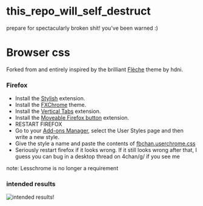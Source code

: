this_repo_will_self_destruct
============================

prepare for spectacularly broken shit! you've been warned :)


# Browser css
Forked from and entirely inspired by the brilliant [Flèche](https://github.com/hdni/Fleche) theme by hdni. 

### Firefox
* Install the [Stylish](https://addons.mozilla.org/en-US/firefox/addon/stylish/) extension.
* Install the [FXChrome](https://addons.mozilla.org/en-US/firefox/addon/fxchrome/) theme.
* Install the [Vertical Tabs](https://addons.mozilla.org/en-us/firefox/addon/vertical-tabs/) extension.
* Install the [Moveable Firefox button](https://addons.mozilla.org/en-us/firefox/addon/movable-firefox-button) extension. 
* RESTART FIREFOX
* Go to your [Add-ons Manager](about:addons), select the User Styles page and then write a new style.
* Give the style a name and paste the contents of [fbchan.userchrome.css](https://github.com/offlineric/this_repo_will_self_destruct/blob/master/fbchan.userchrome.css)
* Seriously restart firefox if it looks wrong. If it still looks wrong after that, I guess you can bug in a desktop thread on 4chan/g/ if you see me

note: Lesschrome is no longer a requirement

### intended results

![intended results!](http://i.imgur.com/7c5I1hH.png)
